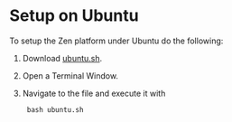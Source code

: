 Setup on Ubuntu
===============

To setup the Zen platform under Ubuntu do the following:

1. Download [ubuntu.sh](ubuntu.sh?raw=true).
2. Open a Terminal Window.
3. Navigate to the file and execute it with 

        bash ubuntu.sh
